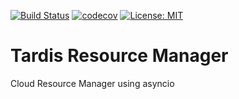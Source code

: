 [![Build Status](https://travis-ci.org/giffels/AsyncStateMachine.svg?branch=master)](https://travis-ci.org/giffels/AsyncStateMachine)
[![codecov](https://codecov.io/gh/giffels/AsyncStateMachine/branch/master/graph/badge.svg)](https://codecov.io/gh/giffels/AsyncStateMachine)
[![License: MIT](https://img.shields.io/badge/License-MIT-yellow.svg)](https://github.com/giffels/AsyncStateMachine/blob/master/LICENSE.txt)

# Tardis Resource Manager
Cloud Resource Manager using asyncio

